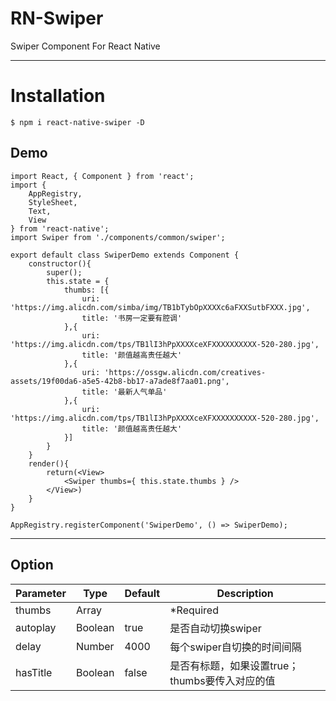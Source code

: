# RN-Swiper 
Swiper Component For React Native   
***
# Installation
```
$ npm i react-native-swiper -D
```

## Demo

```
import React, { Component } from 'react';
import {
    AppRegistry,
    StyleSheet,
    Text,
    View
} from 'react-native';
import Swiper from './components/common/swiper';

export default class SwiperDemo extends Component {
    constructor(){
        super();
        this.state = {
            thumbs: [{
                uri: 'https://img.alicdn.com/simba/img/TB1bTybOpXXXXc6aFXXSutbFXXX.jpg',
                title: '书房一定要有腔调'
            },{
                uri: 'https://img.alicdn.com/tps/TB1lI3hPpXXXXceXFXXXXXXXXXX-520-280.jpg',
                title: '颜值越高责任越大'
            },{
                uri: 'https://ossgw.alicdn.com/creatives-assets/19f00da6-a5e5-42b8-bb17-a7ade8f7aa01.png',
                title: '最新人气单品'
            },{
                uri: 'https://img.alicdn.com/tps/TB1lI3hPpXXXXceXFXXXXXXXXXX-520-280.jpg',
                title: '颜值越高责任越大'
            }]
        }
    }
    render(){
        return(<View>
            <Swiper thumbs={ this.state.thumbs } />
        </View>)
    }
}

AppRegistry.registerComponent('SwiperDemo', () => SwiperDemo);
```  
***
## Option

| Parameter | Type | Default | Description |   
|-----------|------|--------|----------|
| thumbs | Array | | *Required |
| autoplay | Boolean | true | 是否自动切换swiper |
| delay | Number | 4000 | 每个swiper自切换的时间间隔 |
| hasTitle | Boolean | false | 是否有标题，如果设置true；thumbs要传入对应的值 |



